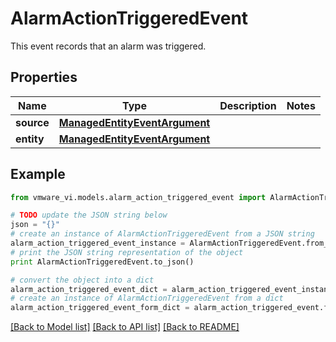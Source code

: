 # AlarmActionTriggeredEvent

This event records that an alarm was triggered. 

## Properties
Name | Type | Description | Notes
------------ | ------------- | ------------- | -------------
**source** | [**ManagedEntityEventArgument**](ManagedEntityEventArgument.md) |  | 
**entity** | [**ManagedEntityEventArgument**](ManagedEntityEventArgument.md) |  | 

## Example

```python
from vmware_vi.models.alarm_action_triggered_event import AlarmActionTriggeredEvent

# TODO update the JSON string below
json = "{}"
# create an instance of AlarmActionTriggeredEvent from a JSON string
alarm_action_triggered_event_instance = AlarmActionTriggeredEvent.from_json(json)
# print the JSON string representation of the object
print AlarmActionTriggeredEvent.to_json()

# convert the object into a dict
alarm_action_triggered_event_dict = alarm_action_triggered_event_instance.to_dict()
# create an instance of AlarmActionTriggeredEvent from a dict
alarm_action_triggered_event_form_dict = alarm_action_triggered_event.from_dict(alarm_action_triggered_event_dict)
```
[[Back to Model list]](../README.md#documentation-for-models) [[Back to API list]](../README.md#documentation-for-api-endpoints) [[Back to README]](../README.md)


